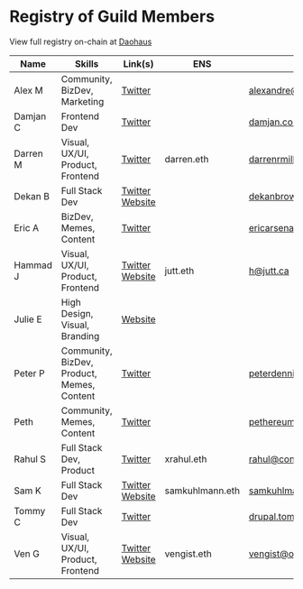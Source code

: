 # Registry of Guild Members

View full registry on-chain at [Daohaus](https://daohaus.club/dao/0xbd6fa666fbb6fdeb4fc5eb36cdd5c87b069b24c1)

| Name     | Skills                                     | Link(s)                                                                  | ENS             | Email                    |
| -------- | ------------------------------------------ | ------------------------------------------------------------------------ | --------------- | ------------------------ |
| Alex M   | Community, BizDev, Marketing               | [Twitter](https://twitter.com/AlexMasmej)                                |                 | alexandre@masmejean.com  |
| Damjan C | Frontend Dev                               | [Twitter](https://twitter.com/RealDamjanCori)                            |                 | damjan.coric@mail.com    |
| Darren M | Visual, UX/UI, Product, Frontend           | [Twitter](https://twitter.com/DarrenMills)                               | darren.eth      | darrenrmills@gmail.com   |
| Dekan B  | Full Stack Dev                             | [Twitter](https://twitter.com/DekanBro) [Website](https://odyssy.io)     |                 | dekanbrown@odyssy.io     |
| Eric A   | BizDev, Memes, Content                     | [Twitter](https://twitter.com/eric_rsno)                                 |                 | ericarsenault6@gmail.com |
| Hammad J | Visual, UX/UI, Product, Frontend           | [Twitter](https://twitter.com/JuttIO) [Website](https://jutt.ca)         | jutt.eth        | h@jutt.ca                |
| Julie E  | High Design, Visual, Branding              | [Website](https://its-super.com)                                         |                 |                          |
| Peter P  | Community, BizDev, Product, Memes, Content | [Twitter](https://twitter.com/pet3rpan_)                                 |                 | peterdennispan@gmail.com |
| Peth     | Community, Memes, Content                  | [Twitter](https://twitter.com/petheth)                                   |                 | pethereum@outlook.com    |
| Rahul S  | Full Stack Dev, Product                    | [Twitter](https://twitter.com/RHLSTHRM)                                  | xrahul.eth      | rahul@connext.network    |
| Sam K    | Full Stack Dev                             | [Twitter](https://twitter.com/samskuhlmann) [Website](https://odyssy.io) | samkuhlmann.eth | samkuhlmann@odyssy.io    |
| Tommy C  | Full Stack Dev                             | [Twitter](https://twitter.com/samskuhlmann)                              |                 | drupal.tom@gmail.com     |
| Ven G    | Visual, UX/UI, Product, Frontend           | [Twitter](https://twitter.com/vengist) [Website](https://odyssy.io)      | vengist.eth     | vengist@odyssy.io        |
